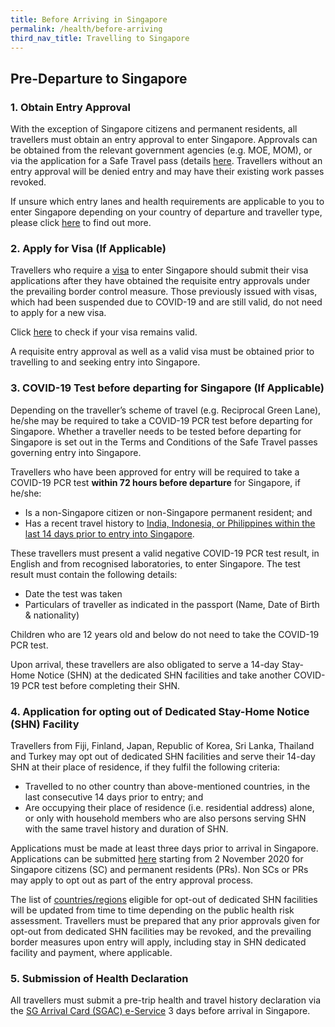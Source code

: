 ```yaml
---
title: Before Arriving in Singapore
permalink: /health/before-arriving
third_nav_title: Travelling to Singapore
---
```

## Pre-Departure to Singapore

### 1. Obtain Entry Approval

With the exception of Singapore citizens and permanent residents, all travellers must obtain an entry approval to enter Singapore. Approvals can be obtained from the relevant government agencies (e.g. MOE, MOM), or via the application for a Safe Travel pass (details [here](/arriving/overview). Travellers without an entry approval will be denied entry and may have their existing work passes revoked.

If unsure which entry lanes and health requirements are applicable to you to enter Singapore depending on your country of departure and traveller type, please click [here](/arriving/overview) to find out more.

### 2. Apply for Visa (If Applicable)

Travellers who require a [visa](https://www.ica.gov.sg/visitor/visitor_entryvisa) to enter Singapore should submit their visa applications after they have obtained the requisite entry approvals under the prevailing border control measure. Those previously issued with visas, which had been suspended due to COVID-19 and are still valid, do not need to apply for a new visa. 

Click [here](https://eservices.ica.gov.sg/esvclandingpage/save) to check if your visa remains valid.

A requisite entry approval as well as a valid visa must be obtained prior to travelling to and seeking entry into Singapore.

### 3. COVID-19 Test before departing for Singapore (If Applicable)

Depending on the traveller’s scheme of travel (e.g. Reciprocal Green Lane), he/she may be required to take a COVID-19 PCR test before departing for Singapore. Whether a traveller needs to be tested before departing for Singapore is set out in the Terms and Conditions of the Safe Travel passes governing entry into Singapore.

Travellers who have been approved for entry will be required to take a COVID-19 PCR test **within 72 hours before departure** for Singapore, if he/she:
- Is a non-Singapore citizen or non-Singapore permanent resident; and
- Has a recent travel history to <u>India, Indonesia, or Philippines within the last 14 days prior to entry into Singapore</u>.

These travellers must present a valid negative COVID-19 PCR test result, in English and from recognised laboratories, to enter Singapore. The test result must contain the following details:
- Date the test was taken
- Particulars of traveller as indicated in the passport (Name, Date of Birth & nationality)

Children who are 12 years old and below do not need to take the COVID-19 PCR test.

Upon arrival, these travellers are also obligated to serve a 14-day Stay-Home Notice (SHN) at the dedicated SHN facilities and take another COVID-19 PCR test before completing their SHN.

### 4. Application for opting out of Dedicated Stay-Home Notice (SHN) Facility
Travellers from Fiji, Finland, Japan, Republic of Korea, Sri Lanka, Thailand and Turkey may opt out of dedicated SHN facilities and serve their 14-day SHN at their place of residence, if they fulfil the following criteria:

- Travelled to no other country than above-mentioned countries, in the last consecutive 14 days prior to entry; and
- Are occupying their place of residence (i.e. residential address) alone, or only with household members who are also persons serving SHN with the same travel history and duration of SHN.

Applications must be made at least three days prior to arrival in Singapore. Applications can be submitted [here](/sc-pr/opt-out/apply-now) starting from 2 November 2020 for Singapore citizens (SC) and permanent residents (PRs). Non SCs or PRs may apply to opt out as part of the entry approval process.

The list of [countries/regions](/files/SHN-and-swab-summary.pdf) eligible for opt-out of dedicated SHN facilities will be updated from time to time depending on the public health risk assessment. Travellers must be prepared that any prior approvals given for opt-out from dedicated SHN facilities may be revoked, and the prevailing border measures upon entry will apply, including stay in SHN dedicated facility and payment, where applicable.

### 5. Submission of Health Declaration

All travellers must submit a pre-trip health and travel history declaration via the <a href="https://eservices.ica.gov.sg/sgarrivalcard/" target="_blank">SG Arrival Card (SGAC) e-Service</a> 3 days before arrival in Singapore.


